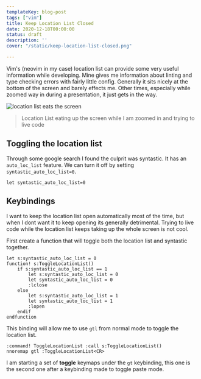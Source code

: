 ```yaml
---
templateKey: blog-post
tags: ["vim"]
title: Keep Location List Closed
date: 2020-12-18T00:00:00
status: draft
description: ''
cover: "/static/keep-location-list-closed.png"

---
```


Vim's (neovim in my case) location list can provide some very useful
information while developing.  Mine gives me information about linting and type
checking errors with fairly little config.  Generally it sits nicely at the
bottom of the screen and barely effects me.  Other times, especially while
zoomed way in during a presentation, it just gets in the way.

![location list eats the screen](https://waylonwalker.com/location-list-eats-screen.png)

> Location List eating up the screen while I am zoomed in and trying to live code

## Toggling the location list

Through some google search I found the culprit was syntastic.  It has an
`auto_loc_list` feature.  We can turn it off by setting
`syntastic_auto_loc_list=0`.

``` vim
let syntastic_auto_loc_list=0
```

## Keybindings

I want to keep the location list open automatically most of the time, but when
I dont want it to keep opening its generally detrimental.  Trying to live code
while the location list keeps taking up the whole screen is not cool.


First create a function that will toggle both the location list and syntastic
together.

``` vim
let s:syntastic_auto_loc_list = 0
function! s:ToggleLocationList()
    if s:syntastic_auto_loc_list == 1
        let s:syntastic_auto_loc_list = 0
        let syntastic_auto_loc_list = 0
        :lclose
    else
        let s:syntastic_auto_loc_list = 1
        let syntastic_auto_loc_list = 1
        :lopen
    endif
endfunction
```

This binding will allow me to use `gtl` from normal mode to toggle the location
list.

``` vim
:command! ToggleLocationList :call s:ToggleLocationList()
nnoremap gtl :ToggleLocationList<CR>
```

I am starting a set of **toggle** keymaps under the `gt` keybinding, this one
is the second one after a keybinding made to toggle paste mode.

